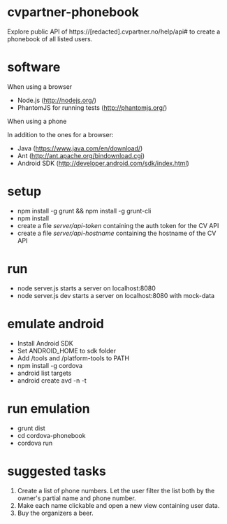 cvpartner-phonebook
===================

Explore public API of https://[redacted].cvpartner.no/help/api# to create
a phonebook of all listed users.

software
========

When using a browser

- Node.js (http://nodejs.org/)
- PhantomJS for running tests (http://phantomjs.org/)

When using a phone

In addition to the ones for a browser:

- Java (https://www.java.com/en/download/)
- Ant (http://ant.apache.org/bindownload.cgi)
- Android SDK (http://developer.android.com/sdk/index.html)

setup
=====
- npm install -g grunt && npm install -g grunt-cli
- npm install
- create a file *server/api-token* containing the auth token for the CV API
- create a file *server/api-hostname* containing the hostname of the CV API

run
===
- node server.js starts a server on localhost:8080
- node server.js dev starts a server on localhost:8080 with mock-data

emulate android
===============
- Install Android SDK
- Set ANDROID_HOME to sdk folder
- Add /tools and /platform-tools to PATH
- npm install -g cordova
- android list targets
- android create avd -n <name> -t <targetID>

run emulation
=============
- grunt dist
- cd cordova-phonebook
- cordova run

suggested tasks
===============

1. Create a list of phone numbers. Let the user filter the list both by the owner's partial name and phone number.
2. Make each name clickable and open a new view containing user data.
3. Buy the organizers a beer.
